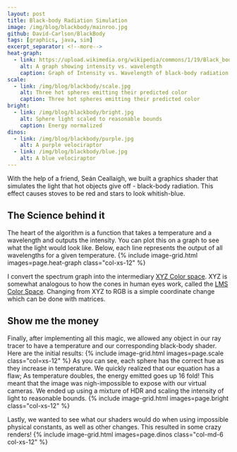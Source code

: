 ```yaml
---
layout: post
title: Black-body Radiation Simulation
image: /img/blog/blackbody/mainroo.jpg
github: David-Carlson/BlackBody
tags: [graphics, java, sim]
excerpt_separator: <!--more-->
heat-graph:
  - link: https://upload.wikimedia.org/wikipedia/commons/1/19/Black_body.svg
    alt: A graph showing intensity vs. wavelength
    caption: Graph of Intensity vs. Wavelength of black-body radiation
scale:
  - link: /img/blog/blackbody/scale.jpg
    alt: Three hot spheres emitting their predicted color
    caption: Three hot spheres emitting their predicted color
bright:
  - link: /img/blog/blackbody/bright.jpg
    alt: Sphere light scaled to reasonable bounds
    caption: Energy normalized
dinos:
  - link: /img/blog/blackbody/purple.jpg
    alt: A purple velociraptor
  - link: /img/blog/blackbody/blue.jpg
    alt: A blue velociraptor
---
```


With the help of a friend, Seán Ceallaigh, we built a graphics shader that
simulates the light that hot objects give off - black-body radiation.
This effect causes stoves to be red and stars to look whitish-blue.
<!--more-->
## The Science behind it
The heart of the algorithm is a function that takes a temperature and a wavelength
and outputs the intensity. You can plot this on a graph to see what the light
would look like. Below, each line represents the output of all wavelengths for a
given temperature.
{% include image-grid.html images=page.heat-graph class="col-xs-12" %}

I convert the spectrum graph into the intermediary
<a href="https://www.youtube.com/watch?v=x0-qoXOCOow">XYZ Color space</a>.
XYZ is somewhat analogous to how the cones in human eyes work, called the
<a href="https://en.wikipedia.org/wiki/LMS_color_space">LMS Color Space</a>.
Changing from XYZ to RGB is a simple coordinate change which can be done with matrices.

## Show me the money
Finally, after implementing all this magic, we allowed any object in our ray
tracer to have a temperature and our corresponding black-body shader. Here
are the initial results:
{% include image-grid.html images=page.scale class="col=xs-12" %}
As you can see, each sphere has the correct hue as they increase in temperature.
We quickly realized that our equation has a flaw; As temperature doubles, the
energy emitted goes up 16 fold! This meant that the image was nigh-impossible
to expose with our virtual cameras. We ended up using a mixture of HDR and scaling
the intensity of light to reasonable bounds.
{% include image-grid.html images=page.bright class="col-xs-12" %}

Lastly, we wanted to see what our shaders would do when using impossible
physical constants, as well as other changes. This resulted in some crazy
renders!
{% include image-grid.html images=page.dinos class="col-md-6 col-xs-12" %}



<!-- TODO ADD an inline link include -->
